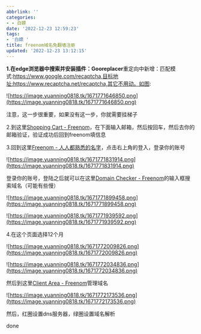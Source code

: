 ```yaml
---
abbrlink: ''
categories:
- - 白嫖
date: '2022-12-23 12:59:23'
tags:
- '白嫖 '
title: freenom域名免翻墙注册
updated: '2022-12-23 13:12:15'
---
```

**1.在edge浏览器中搜索并安装插件：Gooreplacer**重定向中新增：匹配模式:https://www.google.com/recaptcha,目标地址:https://www.recaptcha.net/recaptcha,其它不用动。如图:

![https://image.yuanning0818.tk/1671771646850.png](https://image.yuanning0818.tk/1671771646850.png)

注意，这一步很重要，如果没有这一步，你就需要挂梯子

2.到这里[Shopping Cart - Freenom](https://my.freenom.com/cart.php?a=view)，在下面输入邮箱，然后按回车，然后去你的邮箱验证，验证成功后回到freenom填信息

3.回到这里[Freenom - 人人都熟悉的名字](https://www.freenom.com/zh/index.html?lang=zh)，点击右上角的登入，登录你的账号

![https://image.yuanning0818.tk/1671771831914.png](https://image.yuanning0818.tk/1671771831914.png)

登录你的账号，登陆之后就可以在这里[Domain Checker - Freenom](https://my.freenom.com/domains.php)的输入框搜索域名（可能有些慢）

![https://image.yuanning0818.tk/1671771899458.png](https://image.yuanning0818.tk/1671771899458.png)

![https://image.yuanning0818.tk/1671771939592.png](https://image.yuanning0818.tk/1671771939592.png)

4.在这个页面选择12个月

![https://image.yuanning0818.tk/1671772009826.png](https://image.yuanning0818.tk/1671772009826.png)

![https://image.yuanning0818.tk/1671772034836.png](https://image.yuanning0818.tk/1671772034836.png)

然后到这里[Client Area - Freenom](https://my.freenom.com/clientarea.php?action=domains)管理域名

![https://image.yuanning0818.tk/1671772173536.png](https://image.yuanning0818.tk/1671772173536.png)

然后，红圈设置dns服务器，绿圈设置域名解析

done
